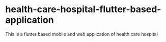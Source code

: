 # health-care-hospital-flutter-based-application
This is a flutter based mobile and web application of health care hospital
